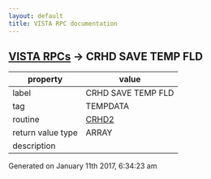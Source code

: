 ```yaml
---
layout: default
title: VISTA RPC documentation
---
```




## [VISTA RPCs](TableOfContent.md) &#8594; CRHD SAVE TEMP FLD 

 property | value 
--- | --- 
 label | CRHD SAVE TEMP FLD
 tag | TEMPDATA
 routine | [CRHD2](http://code.osehra.org/dox/Routine_CRHD2_source.html)
 return value type | ARRAY
 description | 




Generated on January 11th 2017, 6:34:23 am